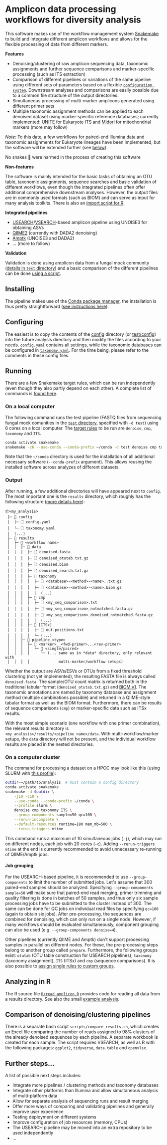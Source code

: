 # Amplicon data processing workflows for diversity analysis

This software makes use of the workflow management system [Snakemake](https://snakemake.github.io/) to build and integrate different amplicon workflows and allows for the flexible processing of data from different markers.

**Features**

- Denoising/clustering of raw amplicon sequencing data, taxonomic assignments and further sequence comparisons and marker-specific processing (such as ITS extraction)
- Comparison of different pipelines or variations of the same pipeline using different sets of parameters based on a flexible [`configuration system`](config/config.yaml). Downstream analyses and comparisons are easily possible due to a common file structure of the output directories.
- Simultaneous processing of multi-marker amplicons generated using different primer sets
- Multiple taxonomic assignment methods can be applied to each denoised dataset using marker-specific reference databases; currently implemented: [UNITE](https://unite.ut.ee) for Eukaryote ITS and [Midori](http://www.reference-midori.info) for mitochondrial markers (more may follow)

*Note:* To this date, a few workflows for paired-end Illumina data and taxonomic assignments for Eukaryote lineages have been implemented, but the software will be extended further (see [below](#further-steps)).

No snakes 🐍 were harmed in the process of creating this software

**Non-features**

The software is mainly intended for the basic tasks of obtaining an OTU table, taxonomic assignments, sequence searches and basic validation of different workflows, even though the integrated pipelines often offer additional comprehensive downstream analyses. However, the output files are in commonly used formats (such as BIOM) and can serve as input for many analysis toolkits. There is also an [import script for R](#analyzing-in-r).

**Integrated pipelines**

- [USEARCH](https://www.drive5.com/usearch/manual)/[VSEARCH](https://github.com/torognes/vsearch)-based amplicon pipeline using UNOISE3 for obtaining ASVs
- [QIIME2](https://qiime2.org) (currently with DADA2 denoising)
- [Amptk](https://github.com/nextgenusfs/amptk) (UNOISE3 and DADA2)
- ... (more to follow)

**Validation**

Validation is done using amplicon data from a fungal mock community ([details in `test` directory](test/README.md)) and a basic comparison of the different pipelines can be done [using a script](#comparison-of-denoisingclustering-pipelines).

## Installing

The pipeline makes use of the [Conda package manager](https://conda.io), the installation is thus pretty straightforward ([see instructions here](INSTALL.md)).

## Configuring

The easiest is to copy the contents of the [config](config/) directory (or [test/config](test/config)) into the future analysis directory and then modify the files according to your needs. [`config.yaml`](config/config.yaml) contains all settings, while the taxonomic databases can be configured in [`taxonomy.yaml`](config/taxonomy.yaml). For the time being, please refer to the comments in these config files.

## Running

There are a few Snakemake target rules, which can be run independently (even though they also partly depend on each other). A complete list of commands is [found here](docs/rules.md).

### On a local computer

The following command runs the test pipeline (FASTQ files from sequencing fungal mock comunities in the [`test` directory](test/), specified with `-d test`) using 6 cores on a local computer. The  [target rules](docs/rules.md) to be run are `denoise`, `cmp`, `taxonomy` and `ITS`.

```sh
conda activate snakemake
snakemake -c6 --use-conda --conda-prefix ~/conda -d test denoise cmp taxonomy ITS
```

Note that the `~/conda` directory is used for the installation of all additional necessary software (`--conda-prefix` argument). This allows reusing the installed software across analyzes of different datasets.

### Output

After running, a few additional directories will have appeared next to `config`. The most important one is the `results` directory, which roughly has the following structure ([more details here](docs/output.md)):

```
📦<my_analysis>
 ├─ 📂 config
 │  ├─ 🗋 config.yaml
 │  └─ 🗋 taxonomy.yaml
 │  (...)
 ├─ 📂 results
 │  ├─ 📂 <workflow name>
 │  │  ├─ 📂 data
 │  │  │  ├─ 🗋 denoised.fasta
 │  │  │  ├─ 🗋 denoised_otutab.txt.gz
 │  │  │  ├─ 🗋 denoised.biom
 │  │  │  ├─ 🗋 denoised_search.txt.gz
 │  │  │  ├─ 📂 taxonomy
 │  │  │  │  ├─ 🗋 <database>-<method>-<name>..txt.gz
 │  │  │  │  ├─ 🗋 <database>-<method>-<name>.biom.gz
 │  │  │  │  │  (...)
 │  │  │  ├─ 📂 cmp
 │  │  │  │  ├─ 🗋 <my_seq_comparison>.txt
 │  │  │  │  ├─ 🗋 <my_seq_comparison>_notmatched.fasta.gz
 │  │  │  │  ├─ 🗋 <my_seq_comparison>_denoised_notmatched.fasta.gz
 │  │  │  │  │  (...)
 │  │  │  ├─ 📂 [ITSx]
 │  │  │  │  ├─ 🗋 out.positions.txt
 │  │  │  │  └─ (...)
 │  │  ├─ 📂 pipeline_<type>
 │  │  │  ├─ 📂 <marker>__<fwd-primer>...<rev-primer>
 │  │  │  │  └─ 📂 <single/paired>
 │  │  │  │     └─ (... same as in *data* directory, only relevant with 
 │  │  │  │             multi-marker/workflow setups)
```

Whether the output are ASVs/ESVs or OTUs from a fixed threshold clustering (not yet implemented), the resulting FASTA file is always called `denoised.fasta`. The sample/OTU count matrix is returned both in the traditional tabular format (`denoised_otutab.txt.gz`) and [BIOM v1](https://biom-format.org/documentation/biom_format.html). The taxonomic annotations are named by taxonomy database and assignment method (multiple combinations possible) and returned in a QIIME-style tabular format as well as the BIOM format. Furthermore, there can be results of sequence comparisons (`cmp`) or marker-specific data such as ITSx results.

With the most simple scenario (one workflow with one primer combination), the relevant results directory is `<my_analysis>/results/<pipeline_name>/data`. With multi-workflow/marker setups, the `data` directory will not be present, and the individual workflow results are placed in the nested directories.

### On a computer cluster

The command for processing a dataset on a HPCC may look like this (using SLURM with [this profile](https://github.com/Snakemake-Profiles/slurm#quickstart)):

```sh
outdir=~/path/to/analysis  # must contain a config directory
conda activate snakemake
snakemake -d $outdir \
    -j10 -c10 \
    --use-conda --conda-prefix ~/conda \
    --profile slurm \
    denoise cmp taxonomy ITS \
    --group-components sample=50 qc=100 \
    --rerun-incomplete \
    --default-resources runtime=180 mem_mb=500 \
    --rerun-triggers mtime
```

This command runs a maximum of 10 simultaneous jobs (`-j`), which may run on different nodes, each job with 20 cores (`-c`). Adding `--rerun-triggers mtime` at the end is currently recommended to avoid unnecessary re-running of QIIME/Amptk jobs.

#### Job grouping

For the USEARCH-based pipeline, it is recommended to use `--group-components` to limit the number of submitted jobs. Let's assume that 300 paired-end samples should be analyzed. Specifying `--group-components sample=50` will make sure that paired-end read merging, primer trimming and quality filtering is done in batches of 50 samples, and thus only six sample processing jobs have to be submitted to the cluster instead of 300. The same can be done for QC jobs on individual read files by specifying `qc=100` (again to obtain six jobs). After pre-processing, the sequences are combined for denoising, which can only run on a single node. However, if many workflows should be evaluated simultaneously, component grouping can also be used (e.g. `--group-components denoise=4`).

Other pipelines (currently QIIME and Amptk) don't support processing samples in parallel on different nodes. For these, the pre-processing steps belong to another group called `prepare`. Furthermore, the following groups exist: `otutab` (OTU table construction for USEARCH pipelines), `taxonomy` (taxonomy assignment), `ITS` (ITSx) and `cmp` (sequence comparisons). It is also possible to [assign single rules to custom groups](https://snakemake.readthedocs.io/en/v7.19.1/executing/grouping.html#job-grouping).

## Analyzing in R

The R source file [`R/read_amplicon.R`](R/read_amplicon.R) provides code for reading all data from a results directory. See also the small [example analysis](test/R_example/example.md).


## Comparison of denoising/clustering pipelines

There is a separate bash script `scripts/compare_results.sh`, which creates an Excel file comparing the number of reads assigned to 98% clusters of the already denoised sequences by each pipeline. A separate workbook is created for each sample. The script requires VSEARCH, as well as R with the following packages: `ggplot2`, `tidyverse`, `data.table` and `openxlsx`.


## Further steps...

A list of possible next steps includes:

- Integrate more pipelines / clustering methods and taxonomy databases
- Integrate other platforms than Illumina and allow simultaneous analysis of multi-platform data
- Allow for separate analysis of sequencing runs and result merging
- Offer more ways of comparing and validating pipelines and generally improve user experience
- Testing deployment on different systems
- Improve configuration of job resources (memory, CPUs)
- The USEARCH pipeline may be moved into an extra repository to be used independently
- ...

